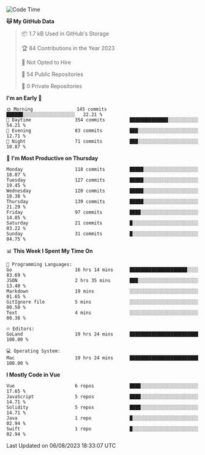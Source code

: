 <!--START_SECTION:waka-->
![Code Time](http://img.shields.io/badge/Code%20Time-792%20hrs%2038%20mins-blue)

**🐱 My GitHub Data** 

> 📦 1.7 kB Used in GitHub's Storage 
 > 
> 🏆 84 Contributions in the Year 2023
 > 
> 🚫 Not Opted to Hire
 > 
> 📜 54 Public Repositories 
 > 
> 🔑 0 Private Repositories 
 > 
**I'm an Early 🐤** 

```text
🌞 Morning                145 commits         ██████░░░░░░░░░░░░░░░░░░░   22.21 % 
🌆 Daytime                354 commits         ██████████████░░░░░░░░░░░   54.21 % 
🌃 Evening                83 commits          ███░░░░░░░░░░░░░░░░░░░░░░   12.71 % 
🌙 Night                  71 commits          ███░░░░░░░░░░░░░░░░░░░░░░   10.87 % 
```
📅 **I'm Most Productive on Thursday** 

```text
Monday                   118 commits         █████░░░░░░░░░░░░░░░░░░░░   18.07 % 
Tuesday                  127 commits         █████░░░░░░░░░░░░░░░░░░░░   19.45 % 
Wednesday                120 commits         █████░░░░░░░░░░░░░░░░░░░░   18.38 % 
Thursday                 139 commits         █████░░░░░░░░░░░░░░░░░░░░   21.29 % 
Friday                   97 commits          ████░░░░░░░░░░░░░░░░░░░░░   14.85 % 
Saturday                 21 commits          █░░░░░░░░░░░░░░░░░░░░░░░░   03.22 % 
Sunday                   31 commits          █░░░░░░░░░░░░░░░░░░░░░░░░   04.75 % 
```


📊 **This Week I Spent My Time On** 

```text
💬 Programming Languages: 
Go                       16 hrs 14 mins      █████████████████████░░░░   83.69 % 
JSON                     2 hrs 35 mins       ███░░░░░░░░░░░░░░░░░░░░░░   13.40 % 
Markdown                 19 mins             ░░░░░░░░░░░░░░░░░░░░░░░░░   01.65 % 
GitIgnore file           5 mins              ░░░░░░░░░░░░░░░░░░░░░░░░░   00.50 % 
Text                     4 mins              ░░░░░░░░░░░░░░░░░░░░░░░░░   00.38 % 

🔥 Editors: 
GoLand                   19 hrs 24 mins      █████████████████████████   100.00 % 

💻 Operating System: 
Mac                      19 hrs 24 mins      █████████████████████████   100.00 % 
```

**I Mostly Code in Vue** 

```text
Vue                      6 repos             ████░░░░░░░░░░░░░░░░░░░░░   17.65 % 
JavaScript               5 repos             ████░░░░░░░░░░░░░░░░░░░░░   14.71 % 
Solidity                 5 repos             ████░░░░░░░░░░░░░░░░░░░░░   14.71 % 
Java                     1 repo              █░░░░░░░░░░░░░░░░░░░░░░░░   02.94 % 
Swift                    1 repo              █░░░░░░░░░░░░░░░░░░░░░░░░   02.94 % 
```




 Last Updated on 06/08/2023 18:33:07 UTC
<!--END_SECTION:waka-->
